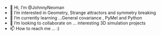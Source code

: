 - 👋 Hi, I’m @JohnnyNeoman
- 👀 I’m interested in Geometry, Strange attractors and symmetry breaking
- 🌱 I’m currently learning ...General covariance , PyMel and Python
- 💞️ I’m looking to collaborate on ... interesting 3D simulation projects
- 📫 How to reach me ... :)

<!---
JohnnyNeoman/JohnnyNeoman is a ✨ special ✨ repository because its `README.md` (this file) appears on your GitHub profile.
You can click the Preview link to take a look at your changes.
--->
